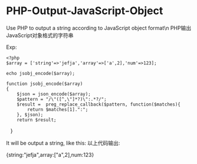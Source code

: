 # PHP-Output-JavaScript-Object
Use PHP to output a string according to JavaScript object format\n
PHP输出JavaScript对象格式的字符串

Exp:

    <?php
    $array = ['string'=>'jefja','array'=>['a',2],'num'=>123];

    echo jsobj_encode($array);

    function jsobj_encode($array)
    {
	    $json = json_encode($array);
	    $pattern = "/\"([^,\"]*?)\":.*?/";
	    $result =  preg_replace_callback($pattern, function($matches){
		    return $matches[1].":";
	    }, $json);
	    return $result;
    }

It will be output a string, like this:
以上代码输出:

{string:"jefja",array:["a",2],num:123}
